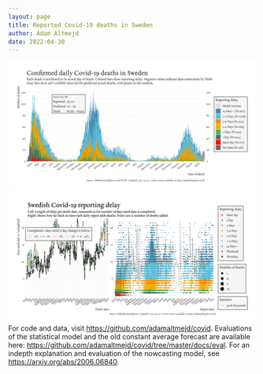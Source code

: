 ```yaml
---
layout: page
title: Reported Covid-19 deaths in Sweden
author: Adam Altmejd
date: 2022-04-30
---
```


![Graph of Swedish Covid-19 deaths with reporting delay.](deaths_lag_sweden_2022-04-30.png "Swedish Covid-19 deaths.")
![Graph of Swedish Covid-19 reporting delay in daily deaths.](lag_trend_sweden_2022-04-30.png "Trend in Swedish Covid-19 mortality reporting delay.")
For code and data, visit <https://github.com/adamaltmejd/covid>.
Evaluations of the statistical model and the old constant average forecast are available here: <https://github.com/adamaltmejd/covid/tree/master/docs/eval>.
For an indepth explanation and evaluation of the nowcasting model, see <https://arxiv.org/abs/2006.06840>.
